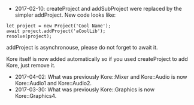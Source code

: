 * 2017-02-10: createProject and addSubProject were replaced by the simpler addProject. New code looks like:

```
let project = new Project('Cool Name');
await project.addProject('aCoolLib');
resolve(project);
```

addProject is asynchronouse, please do not forget to await it.

Kore itself is now added automatically so if you used createProject to add Kore, just remove it.

* 2017-04-02: What was previously Kore::Mixer and Kore::Audio is now Kore::Audio1 and Kore::Audio2.
* 2017-03-30: What was previously Kore::Graphics is now Kore::Graphics4.